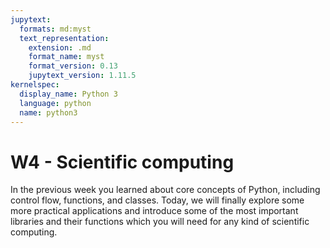 ```yaml
---
jupytext:
  formats: md:myst
  text_representation:
    extension: .md
    format_name: myst
    format_version: 0.13
    jupytext_version: 1.11.5
kernelspec:
  display_name: Python 3
  language: python
  name: python3
---
```


# W4 - Scientific computing

In the previous week you learned about core concepts of Python, including control flow, functions, and classes. Today, we will finally explore some more practical applications and introduce some of the most important libraries and their functions which you will need for any kind of scientific computing. 